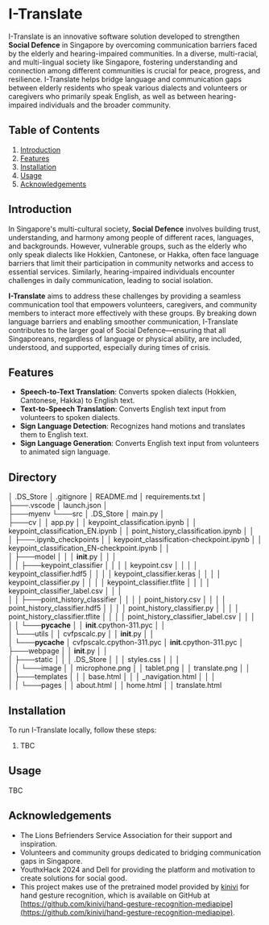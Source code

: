 # I-Translate

I-Translate is an innovative software solution developed to strengthen **Social Defence** in Singapore by overcoming communication barriers faced by the elderly and hearing-impaired communities. In a diverse, multi-racial, and multi-lingual society like Singapore, fostering understanding and connection among different communities is crucial for peace, progress, and resilience. I-Translate helps bridge language and communication gaps between elderly residents who speak various dialects and volunteers or caregivers who primarily speak English, as well as between hearing-impaired individuals and the broader community.

## Table of Contents
1. [Introduction](#introduction)
2. [Features](#features)
3. [Installation](#installation)
4. [Usage](#usage)
5. [Acknowledgements](#acknowledgements)

## Introduction

In Singapore's multi-cultural society, **Social Defence** involves building trust, understanding, and harmony among people of different races, languages, and backgrounds. However, vulnerable groups, such as the elderly who only speak dialects like Hokkien, Cantonese, or Hakka, often face language barriers that limit their participation in community networks and access to essential services. Similarly, hearing-impaired individuals encounter challenges in daily communication, leading to social isolation.

**I-Translate** aims to address these challenges by providing a seamless communication tool that empowers volunteers, caregivers, and community members to interact more effectively with these groups. By breaking down language barriers and enabling smoother communication, I-Translate contributes to the larger goal of Social Defence—ensuring that all Singaporeans, regardless of language or physical ability, are included, understood, and supported, especially during times of crisis.

## Features

- **Speech-to-Text Translation**: Converts spoken dialects (Hokkien, Cantonese, Hakka) to English text.
- **Text-to-Speech Translation**: Converts English text input from volunteers to spoken dialects.
- **Sign Language Detection**: Recognizes hand motions and translates them to English text.
- **Sign Language Generation**: Converts English text input from volunteers to animated sign language.

## Directory

│   .DS_Store
│   .gitignore
│   README.md
│   requirements.txt
│   
├───.vscode
│       launch.json
│       
├───myenv
└───src
    │   .DS_Store
    │   main.py
    │   
    ├───cv
    │   │   app.py
    │   │   keypoint_classification.ipynb
    │   │   keypoint_classification_EN.ipynb
    │   │   point_history_classification.ipynb
    │   │   
    │   ├───.ipynb_checkpoints
    │   │       keypoint_classification-checkpoint.ipynb
    │   │       keypoint_classification_EN-checkpoint.ipynb
    │   │       
    │   ├───model
    │   │   │   __init__.py
    │   │   │   
    │   │   ├───keypoint_classifier
    │   │   │   │   keypoint.csv
    │   │   │   │   keypoint_classifier.hdf5
    │   │   │   │   keypoint_classifier.keras
    │   │   │   │   keypoint_classifier.py
    │   │   │   │   keypoint_classifier.tflite
    │   │   │   │   keypoint_classifier_label.csv
    │   │   │           
    │   │   ├───point_history_classifier
    │   │   │   │   point_history.csv
    │   │   │   │   point_history_classifier.hdf5
    │   │   │   │   point_history_classifier.py
    │   │   │   │   point_history_classifier.tflite
    │   │   │   │   point_history_classifier_label.csv
    │   │   │   
    │   │   └───__pycache__
    │   │           __init__.cpython-311.pyc
    │   │           
    │   └───utils
    │       │   cvfpscalc.py
    │       │   __init__.py
    │       │   
    │       └───__pycache__
    │               cvfpscalc.cpython-311.pyc
    │               __init__.cpython-311.pyc
    │               
    ├───webpage
    │   │   __init__.py
    │   │   
    │   ├───static
    │   │   │   .DS_Store
    │   │   │   styles.css
    │   │   │   
    │   │   └───image
    │   │           microphone.png
    │   │           tablet.png
    │   │           translate.png
    │   │           
    │   ├───templates
    │   │   │   base.html
    │   │   │   _navigation.html
    │   │   │   
    │   │   └───pages
    │   │           about.html
    │   │           home.html
    │   │           translate.html
        

            



## Installation

To run I-Translate locally, follow these steps:

1. TBC

## Usage 

TBC

## Acknowledgements

- The Lions Befrienders Service Association for their support and inspiration.
- Volunteers and community groups dedicated to bridging communication gaps in Singapore.
- YouthxHack 2024 and Dell for providing the platform and motivation to create solutions for social good.
- This project makes use of the pretrained model provided by [kinivi](https://github.com/kinivi) for hand gesture recognition, which is available on GitHub at [https://github.com/kinivi/hand-gesture-recognition-mediapipe](https://github.com/kinivi/hand-gesture-recognition-mediapipe).